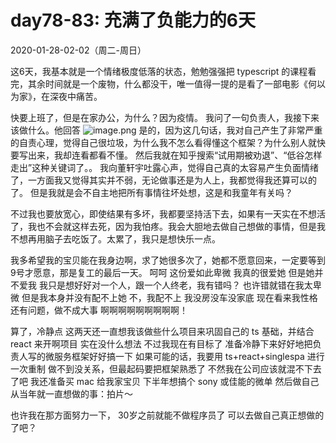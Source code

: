 # day78-83: 充满了负能力的6天
2020-01-28-02-02（周二-周日）

这6天，我基本就是一个情绪极度低落的状态，勉勉强强把 typescript 的课程看完，其余时间就是一个废物，什么都没干，唯一值得一提的是看了一部电影《何以为家》，在深夜中痛苦。

快要上班了，但是在家办公，为什么？因为疫情。
我问了一句负责人，我接下来该做什么。他回答
![image.png](https://cdn.nlark.com/yuque/0/2020/png/341314/1580623555947-94174437-42cc-44d6-bdea-a108bbb58865.png#align=left&display=inline&height=175&name=image.png&originHeight=350&originWidth=652&size=49446&status=done&style=none&width=326)
是的，因为这几句话，我对自己产生了非常严重的自责心理，觉得自己很垃圾，为什么我不怎么看得懂这个框架？为什么别人就快要写出来，我却连看都看不懂。
然后我就在知乎搜索“试用期被劝退”、“低谷怎样走出”这种关键词了。。
我向董轩宇吐露心声，觉得自己真的太容易产生负面情绪了，一方面我又觉得其实并不弱，无论做事还是为人上，我都觉得我还算可以的了。
但是我就是会不自主地把所有事情往坏处想，这是和我童年有关吗？

不过我也要放宽心，即使结果有多坏，我都要坚持活下去，如果有一天实在不想活了，我也不会就这样去死，因为我怕疼。我会大胆地去做自己想做的事情，但是我不想再用脑子去吃饭了。太累了，我只是想快乐一点。

我多希望我的宝贝能在我身边啊，求了她很多次了，她都不愿意回来，一定要等到9号才愿意，那是复工的最后一天。
呵呵
这份爱如此卑微
我真的很爱她
但是她并不爱我
我只是想好好对一个人，跟一个人终老，我有错吗？
也许错就错在我太卑微
但是我本身并没有配不上她
不，我配不上
我没房没车没家底
现在看来我性格还有问题，做不成大事
啊啊啊啊啊啊啊啊啊！

算了，冷静点
这两天还一直想我该做些什么项目来巩固自己的 ts 基础，并结合 react 来开啊项目
实在没什么想法
不过我现在有目标了
准备冷静下来好好地把负责人写的微服务框架好好搞一下
如果可能的话，我要用 ts+react+singlespa 进行一次重制
做不到没关系，但最起码要把框架熟悉了
不然我在公司应该就混不下去了吧
我还准备买 mac 给我家宝贝
下半年想搞个 sony 或佳能的微单
然后做自己从当年就一直想做的事：拍片～

也许我在那方面努力一下，
30岁之前就能不做程序员了
可以去做自己真正想做的了吧？
